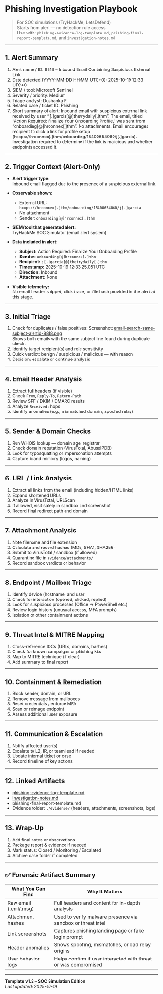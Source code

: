 # Phishing Investigation Playbook  
> For SOC simulations (TryHackMe, LetsDefend)  
> Starts from alert — no detection rule access  
> Use with: `phishing-evidence-log-template.md`, `phishing-final-report-template.md`, and `investigation-notes.md`

---

## 1. Alert Summary

1. Alert name / ID: 8818 – Inbound Email Containing Suspicious External Link
2. Date detected (YYYY-MM-DD HH:MM UTC+0): 2025-10-19 12:33 UTC+0  
3. SIEM / tool: Microsoft Sentinel  
4. Severity / priority: Medium  
5. Triage analyst: Dushanka P.  
6. Related case / ticket ID: Phishing  
7. Short summary of alert:
Inbound email with suspicious external link received by user “j[.]garcia[@]thetrydaily[.]thm”. The email, titled “Action Required: Finalize Your Onboarding Profile,” was sent from “onboarding[@]hrconnex[.]thm”. No attachments. Email encourages recipient to click a link for profile setup (hxxps://hrconnex[.]thm/onboarding/15400654060/j[.]garcia). Investigation required to determine if the link is malicious and whether endpoints accessed it.

---

## 2. Trigger Context (Alert-Only)

- **Alert trigger type:**  
  Inbound email flagged due to the presence of a suspicious external link.

- **Observable shown:**  
  - External URL: `hxxps://hrconnex[.]thm/onboarding/15400654060/j[.]garcia`  
  - No attachment  
  - Sender: `onboarding[@]hrconnex[.]thm`

- **SIEM/tool that generated alert:**  
  TryHackMe SOC Simulator (email alert system)

- **Data included in alert:**  
  - **Subject:** Action Required: Finalize Your Onboarding Profile  
  - **Sender:** `onboarding[@]hrconnex[.]thm`  
  - **Recipient:** `j[.]garcia[@]thetrydaily[.]thm`  
  - **Timestamp:** 2025-10-19 12:33:25.051 UTC  
  - **Direction:** Inbound  
  - **Attachment:** None

- **Visible telemetry:**  
  No email header snippet, click trace, or file hash provided in the alert at this stage.


---

## 3. Initial Triage

1. Check for duplicates / false positives: Screenshot: [email-search-same-subject-alertid-8818.png](evidence/screenshots/email-search-same-subject-alertid-8818.png)  
Shows both emails with the same subject line found during duplicate check.  
2. Identify target recipient(s) and role sensitivity  
3. Quick verdict: benign / suspicious / malicious — with reason  
4. Decision: escalate or continue analysis  

---

## 4. Email Header Analysis

1. Extract full headers (if visible)  
2. Check `From`, `Reply-To`, `Return-Path`  
3. Review SPF / DKIM / DMARC results  
4. Analyze `Received:` hops  
5. Identify anomalies (e.g., mismatched domain, spoofed relay)  

---

## 5. Sender & Domain Checks

1. Run WHOIS lookup — domain age, registrar  
2. Check domain reputation (VirusTotal, AbuseIPDB)  
3. Look for typosquatting or impersonation attempts  
4. Capture brand mimicry (logos, naming)  

---

## 6. URL / Link Analysis

1. Extract all links from the email (including hidden/HTML links)  
2. Expand shortened URLs  
3. Analyze in VirusTotal, URLScan  
4. If allowed, visit safely in sandbox and screenshot  
5. Record final redirect path and domain  

---

## 7. Attachment Analysis

1. Note filename and file extension  
2. Calculate and record hashes (MD5, SHA1, SHA256)  
3. Submit to VirusTotal / sandbox (if allowed)  
4. Quarantine file in `evidence/attachments/`  
5. Record sandbox verdicts or behavior  

---

## 8. Endpoint / Mailbox Triage

1. Identify device (hostname) and user  
2. Check for interaction (opened, clicked, replied)  
3. Look for suspicious processes (Office → PowerShell etc.)  
4. Review login history (unusual access, MFA prompts)  
5. Isolation or other containment actions  

---

## 9. Threat Intel & MITRE Mapping

1. Cross-reference IOCs (URLs, domains, hashes)  
2. Check for known campaigns or phishing kits  
3. Map to MITRE technique (if clear)  
4. Add summary to final report  

---

## 10. Containment & Remediation

1. Block sender, domain, or URL  
2. Remove message from mailboxes  
3. Reset credentials / enforce MFA  
4. Scan or reimage endpoint  
5. Assess additional user exposure  

---

## 11. Communication & Escalation

1. Notify affected user(s)  
2. Escalate to L2, IR, or team lead if needed  
3. Update internal ticket or case  
4. Record timeline of key actions  

---

## 12. Linked Artifacts

- [phishing-evidence-log-template.md](./phishing-evidence-log-template.md)  
- [investigation-notes.md](./investigation-notes.md)  
- [phishing-final-report-template.md](./phishing-final-report-template.md)  
- Evidence folder: `./evidence/` (headers, attachments, screenshots, logs)

---

## 13. Wrap-Up

1. Add final notes or observations  
2. Package report & evidence if needed  
3. Mark status: Closed / Monitoring / Escalated  
4. Archive case folder if completed  

---

## ✅ Forensic Artifact Summary

| What You Can Find       | Why It Matters                                                                |
|-------------------------|-------------------------------------------------------------------------------|
| Raw email (.eml/.msg)   | Full headers and content for in-depth analysis                               |
| Attachment hashes        | Used to verify malware presence via sandbox or threat intel                 |
| Link screenshots         | Captures phishing landing page or fake login prompt                         |
| Header anomalies         | Shows spoofing, mismatches, or bad relay origins                            |
| User behavior logs       | Helps confirm if user interacted with threat or was compromised             |

---

**Template v1.2 – SOC Simulation Edition**  
_Last updated: 2025-10-19_
